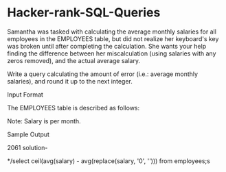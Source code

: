 # Hacker-rank-SQL-Queries
Samantha was tasked with calculating the average monthly salaries for all employees in the EMPLOYEES table, but did not realize her keyboard's  key was broken until after completing the calculation. She wants your help finding the difference between her miscalculation (using salaries with any zeros removed), and the actual average salary.

Write a query calculating the amount of error (i.e.:  average monthly salaries), and round it up to the next integer.

Input Format

The EMPLOYEES table is described as follows:



Note: Salary is per month.



Sample Output

2061
solution-

*/select ceil(avg(salary) - avg(replace(salary, '0', ''))) from employees;s
